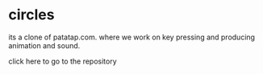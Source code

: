 # circles

its a clone of patatap.com. where we work on key pressing and producing animation and sound.

click here to go to the repository
